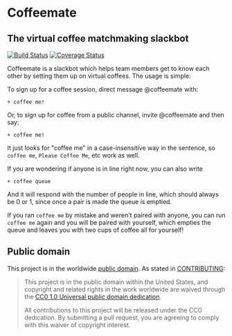 # Coffeemate

## The virtual coffee matchmaking slackbot

[![Build Status](https://travis-ci.org/18F/coffeemate.svg?branch=master)](https://travis-ci.org/18F/coffeemate)  [![Coverage Status](https://coveralls.io/repos/github/18F/coffeemate/badge.svg?branch=master)](https://coveralls.io/github/18F/coffeemate?branch=master)


Coffeemate is a slackbot which helps team members get to know each other by setting them up on virtual coffees. The usage is simple:

To sign up for a coffee session, direct message @coffeemate with:
```
+ coffee me!
```

Or, to sign up for coffee from a public channel, invite @coffeemate and then say:
```
+ coffee me!
```

It just looks for "coffee me" in a case-insensitive way in the sentence, so `coffee me`, `Please Coffee Me`, etc work as well.

If you are wondering if anyone is in line right now, you can also write
```
+ coffee queue
```
And it will respond with the number of people in line, which should always be 0 or 1, since once a pair is made the queue is emptied.

If you ran `coffee me` by mistake and weren't paired with anyone, you can run `coffee me` again and you will be paired with yourself, which empties the queue and leaves you with two cups of coffee all for yourself!

## Public domain

This project is in the worldwide [public domain](LICENSE.md). As stated in [CONTRIBUTING](CONTRIBUTING.md):

> This project is in the public domain within the United States, and copyright and related rights in the work worldwide are waived through the [CC0 1.0 Universal public domain dedication](https://creativecommons.org/publicdomain/zero/1.0/).
>
> All contributions to this project will be released under the CC0 dedication. By submitting a pull request, you are agreeing to comply with this waiver of copyright interest.
